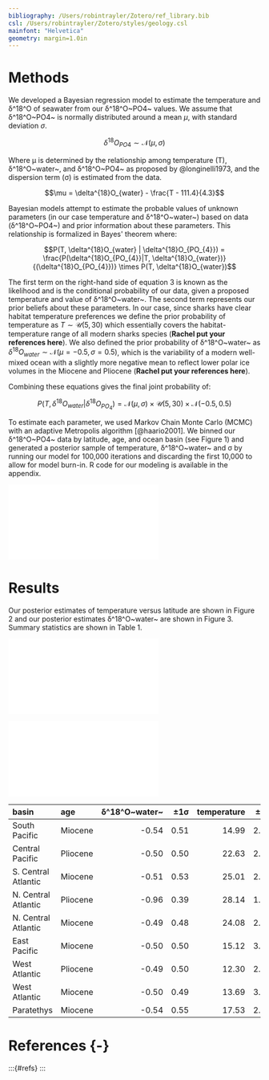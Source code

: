 ```yaml
---
bibliography: /Users/robintrayler/Zotero/ref_library.bib
csl: /Users/robintrayler/Zotero/styles/geology.csl
mainfont: "Helvetica"
geometry: margin=1.0in
---
```


<!--  pandoc -s methods.md --pdf-engine=xelatex --citeproc -o method.pdf -->
# Methods

We developed a Bayesian regression model to estimate the temperature and δ^18^O of seawater from our δ^18^O~PO4~ values. We assume that δ^18^O~PO4~ is normally distributed around a mean *μ*, with standard deviation *σ*.    

$$\delta^{18}O_{PO4} \sim \mathcal{N}(\mu, \sigma)$$

Where μ is determined by the relationship among temperature (T), δ^18^O~water~, and δ^18^O~PO4~ as proposed by @longinelli1973, and the dispersion term (σ) is estimated from the data. 

$$\mu = \delta^{18}O_{water} - \frac{T - 111.4}{4.3}$$

Bayesian models attempt to estimate the probable values of unknown parameters (in our case temperature and δ^18^O~water~) based on data (δ^18^O~PO4~) and prior information about these parameters. This relationship is formalized in Bayes' theorem where:

$$P(T, \delta^{18}O_{water} | \delta^{18}O_{PO_{4}}) = \frac{P(\delta^{18}O_{PO_{4}}|T, \delta^{18}O_{water})}{(\delta^{18}O_{PO_{4}})} \times P(T, \delta^{18}O_{water})$$

The first term on the right-hand side of equation 3 is known as the likelihood and is the conditional probability of our data, given a proposed temperature and value of δ^18^O~water~. The second term represents our prior beliefs about these parameters. In our case, since sharks have clear habitat temperature preferences we define the prior probability of temperature as $T \sim \mathcal{U}(5, 30)$ which essentially covers the habitat-temperature range of all modern sharks species (**Rachel put your references here**). We also defined the prior probability of δ^18^O~water~ as $\delta^{18}O_{water} \sim \mathcal{N}(\mu = -0.5, \sigma = 0.5)$, which is the variability of a modern well-mixed ocean with a slightly more negative mean to reflect lower polar ice volumes in the Miocene and Pliocene (**Rachel put your references here**).

Combining these equations gives the final joint probability of: 

$$P(T, \delta^{18}O_{water} | \delta^{18}O_{PO_{4}}) = \mathcal{N}(\mu, \sigma) \times \mathcal{U}(5, 30) \times \mathcal{N}(-0.5, 0.5)$$

To estimate each parameter, we used Markov Chain Monte Carlo (MCMC) with an adaptive Metropolis algorithm [@haario2001]. We binned our δ^18^O~PO4~ data by latitude, age, and ocean basin (see Figure 1) and generated a posterior sample of temperature, δ^18^O~water~ and σ by running our model for 100,000 iterations and discarding the first 10,000 to allow for model burn-in. R code for our modeling is available in the appendix.

![Map of sample localities.](map.pdf)

# Results 

Our posterior estimates of temperature versus latitude are shown in Figure 2 and our posterior estimates δ^18^O~water~ are shown in Figure 3. Summary statistics are shown in Table 1. 



![Plot of posterior temperature estimates vs latitude. The dashed lined are the limits of the uniform prior distribution for temperature. The light grey curve is the modern latitudinal gradient in mean surface (0 - 500m) seawater temperature, from the data set of @gaschmidt1999.](temperature.pdf)


![Plot of posterior δ^18^O~water~ estimates vs latitude. The red and black dashed lines are the mean and two standard deviations of the prior distribution.](d18Ow.pdf)

basin               |age      | δ^18^O~water~| ±1σ| temperature| ±1σ| σ| ±1σ|
|:-------------------|:--------|----------:|--------:|---------:|-------:|----------:|--------:|
|South Pacific       |Miocene  |      -0.54|     0.51|     14.99|    2.32|       1.07|     0.11|
|Central Pacific     |Pliocene |      -0.50|     0.50|     22.63|    2.26|       0.60|     0.16|
|S. Central Atlantic |Miocene  |      -0.51|     0.53|     25.01|    2.30|       0.39|     0.06|
|N. Central Atlantic |Pliocene |      -0.96|     0.39|     28.14|    1.51|       1.69|     0.39|
|N. Central Atlantic |Miocene  |      -0.49|     0.48|     24.08|    2.10|       0.80|     0.07|
|East Pacific        |Miocene  |      -0.50|     0.50|     15.12|    3.36|       1.36|     0.67|
|West Atlantic       |Pliocene |      -0.49|     0.50|     12.30|    2.48|       0.93|     0.26|
|West Atlantic       |Miocene  |      -0.50|     0.49|     13.69|    3.21|       1.31|     0.66|
|Paratethys          |Miocene  |      -0.54|     0.55|     17.53|    2.41|       1.41|     0.07|

# References {-}
:::{#refs}
:::